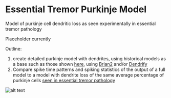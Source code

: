 # Essential Tremor Purkinje Model
Model of purkinje cell dendritic loss as seen experimentally in essential tremor pathology

Placeholder currently

Outline: 
  1) create detailed purkinje model with dendrites, using historical models as a base such as those shown [here](https://www.frontiersin.org/journals/computational-neuroscience/articles/10.3389/fncom.2024.1426653/full), using [Brian2](https://briansimulator.org/) and/or [Dendrify](https://github.com/Poirazi-Lab/dendrify)
  2) Compare spike time patterns and spiking statistics of the output of a full model to a model with dendrite loss of the same average percentage of purkinje cells [seen in essential tremor pathology](https://doi.org/10.1093/brain/awu314)

![alt text](https://github.com/axoaxonic/EssentialTremorPurkinjeModel/Images/blob/main/LouisEtAlPurkinjeDegenET.png?raw=true)
